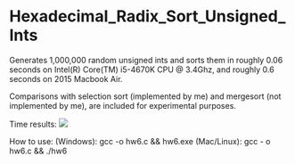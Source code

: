# Hexadecimal_Radix_Sort_Unsigned_Ints
Generates 1,000,000 random unsigned ints and sorts them in roughly 0.06 seconds on Intel(R) Core(TM) i5-4670K CPU @ 3.4Ghz, and roughly 0.6 seconds on 2015 Macbook Air. 

Comparisons with selection sort (implemented by me) and mergesort (not implemented by me), are included for experimental purposes. 

Time results:
![](https://i.imgur.com/DfDAQNQ.png)

How to use:
(Windows): gcc -o hw6.c && hw6.exe
(Mac/Linux): gcc - o hw6.c && ./hw6
